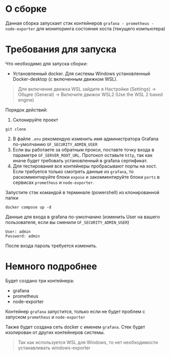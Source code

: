 # О сборке
Данная сборка запускает стэк контейнеров `grafana - prometheus - node-exporter` для мониторинга состояния хоста (текущего компьютера)

# Требования для запуска
Что необходимо для запуска сборки:
- Установленный docker. Для системы Windows установленный Docker-desktop (с включенным движком WSL).
> Для включения движка WSL зайдите в Настройки (Settings) -> Общее (General) -> Включите движок WSL2 (Use the WSL 2 based engine)

Порядок действий:
1. Склонируйте проект
```
git clone 
```
2. В файле `.env` рекомендую изменить имя администратора Grafana по-умолчанию `GF_SECURITY_ADMIN_USER`
3. Если вы работаете за обратным прокси, поставте точку входа в параметре `GF_SERVER_ROOT_URL`. Протокол оставьте `http`, так как иначе будет требовать установленный в grafana сертификат.
4. Для тестирования все контейнеры пробрасывают порты на хост. Если требуется только смотреть данные из `grafana`, то
раскомментируйте блоки `expose` и закомментируйте блоки `ports` в сервисах `prometheus` и `node-exporter`.

Запустите стэк командой в терминале (powershell) из клонированной папки
```
docker compose up -d
```

Данные для входа в grafana по-умолчанию (изменить User на вашего пользователя, если вы сменили `GF_SECURITY_ADMIN_USER`)
```
User: admin
Password: admin
```
После входа пароль требуется изменить.

# Немного подробнее
Будет создано три контейнера:
- grafana
- prometheus
- node-exporter

Контейнер `grafana` запустится, только если не будет проблем с запуском `prometheus` и `node-exporter`

Также будет создана сеть docker с именем `grafana`. Стек будет изолирован от других контейнеров системы.

> Так как используется WSL для Windows, то нет необходимости устанавливать windows-exporter